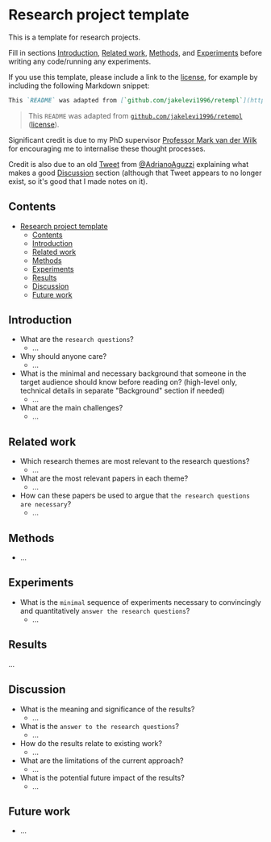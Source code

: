 # Research project template

This is a template for research projects.

Fill in sections [Introduction](#introduction), [Related work](#related-work), [Methods](#methods), and [Experiments](#experiments) before writing any code/running any experiments.

If you use this template, please include a link to the [license](https://github.com/jakelevi1996/retempl/blob/main/LICENSE), for example by including the following Markdown snippet:

```md
This `README` was adapted from [`github.com/jakelevi1996/retempl`](https://github.com/jakelevi1996/retempl) ([license](https://github.com/jakelevi1996/retempl/blob/main/LICENSE)).
```

> This `README` was adapted from [`github.com/jakelevi1996/retempl`](https://github.com/jakelevi1996/retempl) ([license](https://github.com/jakelevi1996/retempl/blob/main/LICENSE)).

Significant credit is due to my PhD supervisor [Professor Mark van der Wilk](https://mvdw.uk/) for encouraging me to internalise these thought processes.

Credit is also due to an old [Tweet](https://x.com/AdrianoAguzzi/status/1806250517204463930) from [@AdrianoAguzzi](https://x.com/AdrianoAguzzi) explaining what makes a good [Discussion](#discussion) section (although that Tweet appears to no longer exist, so it's good that I made notes on it).

## Contents

- [Research project template](#research-project-template)
  - [Contents](#contents)
  - [Introduction](#introduction)
  - [Related work](#related-work)
  - [Methods](#methods)
  - [Experiments](#experiments)
  - [Results](#results)
  - [Discussion](#discussion)
  - [Future work](#future-work)

## Introduction

- What are the `research questions`?
  - ...
- Why should anyone care?
  - ...
- What is the minimal and necessary background that someone in the target audience should know before reading on? (high-level only, technical details in separate "Background" section if needed)
  - ...
- What are the main challenges?
  - ...

## Related work

- Which research themes are most relevant to the research questions?
  - ...
- What are the most relevant papers in each theme?
  - ...
- How can these papers be used to argue that `the research questions are necessary`?
  - ...

## Methods

- ...

## Experiments

- What is the `minimal` sequence of experiments necessary to convincingly and quantitatively `answer the research questions`?
  - ...

## Results

...

## Discussion

- What is the meaning and significance of the results?
  - ...
- What is the `answer to the research questions`?
  - ...
- How do the results relate to existing work?
  - ...
- What are the limitations of the current approach?
  - ...
- What is the potential future impact of the results?
  - ...

## Future work

- ...
